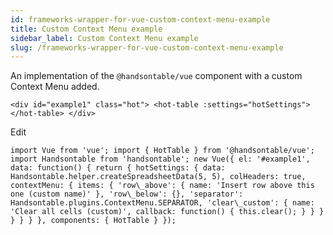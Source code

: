 ```yaml
---
id: frameworks-wrapper-for-vue-custom-context-menu-example
title: Custom Context Menu example
sidebar_label: Custom Context Menu example
slug: /frameworks-wrapper-for-vue-custom-context-menu-example
---
```


An implementation of the `@handsontable/vue` component with a custom Context Menu added.

```
<div id="example1" class="hot"> <hot-table :settings="hotSettings"></hot-table> </div>
```

Edit

```
import Vue from 'vue'; import { HotTable } from '@handsontable/vue'; import Handsontable from 'handsontable'; new Vue({ el: '#example1', data: function() { return { hotSettings: { data: Handsontable.helper.createSpreadsheetData(5, 5), colHeaders: true, contextMenu: { items: { 'row\_above': { name: 'Insert row above this one (custom name)' }, 'row\_below': {}, 'separator': Handsontable.plugins.ContextMenu.SEPARATOR, 'clear\_custom': { name: 'Clear all cells (custom)', callback: function() { this.clear(); } } } } } } }, components: { HotTable } });
```


